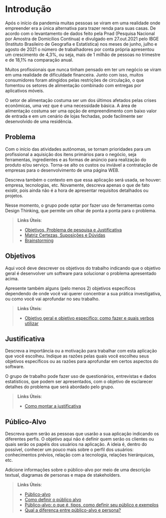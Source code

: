 # Introdução

   Após o início da pandemia muitas pessoas se viram em uma realidade onde empreender era a única alternativa para trazer renda para suas casas. De acordo com o levantamento de dados feito pela Pnad (Pesquisa Nacional por Amostra de Domicílios Contínua) e divulgado em 27.out.2021 pelo IBGE (Instituto Brasileiro de Geografia e Estatística) nos meses de junho, julho e agosto de 2021 o número de trabalhadores por conta própria apresentou um crescimento de 4,3%, ou seja, mais de 1 milhão de pessoas no trimestre e de 18,1% na comparação anual.
   
   Muitos profissionais que nunca tinham pensado em ter um negócio se viram em uma realidade de dificuldade financeira. Junto com isso, muitos consumidores foram atingidos pelas restrições de circulação, o que fomentou os setores de alimentação combinado com entregas por aplicativos móveis.
   
   O setor de alimentação costuma ser um dos últimos afetados pelas crises econômicas, uma vez que é uma necessidade básica. A área de alimentação costuma ser uma opção de empreendimento com baixo valor de entrada e em um cenário de lojas fechadas, pode facilmente ser desenvolvido de uma residência.

## Problema

   Com o início das atividades autônomas, se tornam prioridades para um profissional a aquisição dos itens primários para o negócio, seja ferramentas, ingredientes e as formas de anúncio para realização do produto e/ou serviço. Torna-se alto os custos ou inviável a contratação de empresas para o desenvolvimento de uma página WEB.

Descreva também o contexto em que essa aplicação será usada, se  houver: empresa, tecnologias, etc. Novamente, descreva apenas o que de  fato existir, pois ainda não é a hora de apresentar requisitos  detalhados ou projetos.

Nesse momento, o grupo pode optar por fazer uso  de ferramentas como Design Thinking, que permite um olhar de ponta a ponta para o problema.

> **Links Úteis**:
> - [Objetivos, Problema de pesquisa e Justificativa](https://medium.com/@versioparole/objetivos-problema-de-pesquisa-e-justificativa-c98c8233b9c3)
> - [Matriz Certezas, Suposições e Dúvidas](https://medium.com/educa%C3%A7%C3%A3o-fora-da-caixa/matriz-certezas-suposi%C3%A7%C3%B5es-e-d%C3%BAvidas-fa2263633655)
> - [Brainstorming](https://www.euax.com.br/2018/09/brainstorming/)

## Objetivos

Aqui você deve descrever os objetivos do trabalho indicando que o objetivo geral é desenvolver um software para solucionar o problema apresentado acima. 

Apresente também alguns (pelo menos 2) objetivos específicos dependendo de onde você vai querer concentrar a sua prática investigativa, ou como você vai aprofundar no seu trabalho.
 
> **Links Úteis**:
> - [Objetivo geral e objetivo específico: como fazer e quais verbos utilizar](https://blog.mettzer.com/diferenca-entre-objetivo-geral-e-objetivo-especifico/)

## Justificativa

Descreva a importância ou a motivação para trabalhar com esta aplicação que você escolheu. Indique as razões pelas quais você escolheu seus objetivos específicos ou as razões para aprofundar em certos aspectos do software.

O grupo de trabalho pode fazer uso de questionários, entrevistas e dados estatísticos, que podem ser apresentados, com o objetivo de esclarecer detalhes do problema que será abordado pelo grupo.

> **Links Úteis**:
> - [Como montar a justificativa](https://guiadamonografia.com.br/como-montar-justificativa-do-tcc/)

## Público-Alvo

Descreva quem serão as pessoas que usarão a sua aplicação indicando os diferentes perfis. O objetivo aqui não é definir quem serão os clientes ou quais serão os papéis dos usuários na aplicação. A ideia é, dentro do possível, conhecer um pouco mais sobre o perfil dos usuários: conhecimentos prévios, relação com a tecnologia, relações
hierárquicas, etc.

Adicione informações sobre o público-alvo por meio de uma descrição textual, diagramas de personas e mapa de stakeholders.

> **Links Úteis**:
> - [Público-alvo](https://blog.hotmart.com/pt-br/publico-alvo/)
> - [Como definir o público alvo](https://exame.com/pme/5-dicas-essenciais-para-definir-o-publico-alvo-do-seu-negocio/)
> - [Público-alvo: o que é, tipos, como definir seu público e exemplos](https://klickpages.com.br/blog/publico-alvo-o-que-e/)
> - [Qual a diferença entre público-alvo e persona?](https://rockcontent.com/blog/diferenca-publico-alvo-e-persona/)
